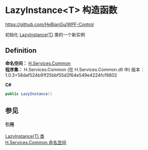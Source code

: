 # LazyInstance&lt;T&gt; 构造函数
https://github.com/HeBianGu/WPF-Control

初始化 <a href="cbb28bb5-7ff9-f2f4-72ab-08205e41f95f">LazyInstance(T)</a> 类的一个新实例



## Definition
**命名空间：** <a href="b9cdd84f-6623-a51a-f53b-465103ced202">H.Services.Common</a>  
**程序集：** H.Services.Common (在 H.Services.Common.dll 中) 版本：1.0.3+58daf524b91f25bbf55d2f64e549e4224fcf9802

**C#**
``` C#
public LazyInstance()
```



## 参见


#### 引用
<a href="cbb28bb5-7ff9-f2f4-72ab-08205e41f95f">LazyInstance(T) 类</a>  
<a href="b9cdd84f-6623-a51a-f53b-465103ced202">H.Services.Common 命名空间</a>  
